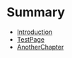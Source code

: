 # Summary

* [Introduction](README.md)
* [TestPage](testpage.md)
* [AnotherChapter](anotherchapter.md)

